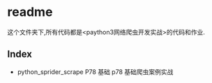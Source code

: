 # readme

这个文件夹下,所有代码都是<paython3网络爬虫开发实战>的代码和作业.

## Index

- python_sprider_scrape P78 基础 p78 基础爬虫案例实战